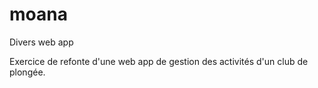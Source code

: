 # moana
Divers web app

Exercice de refonte d'une web app de gestion des activités d'un club de plongée.
